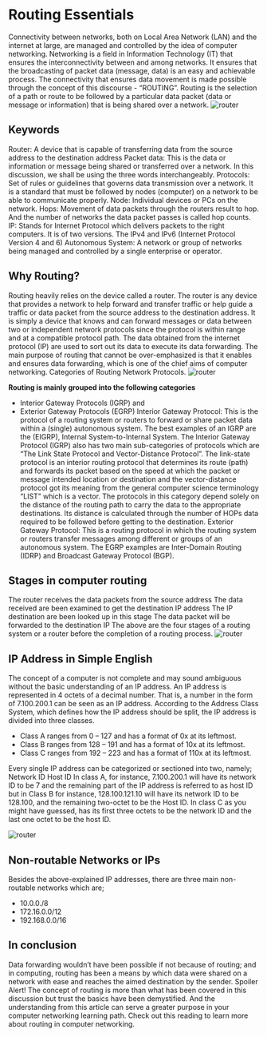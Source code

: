# Routing Essentials 

Connectivity between networks, both on Local Area Network (LAN) and the internet at large, are managed and controlled by the idea of computer networking. Networking is a field in Information Technology (IT) that ensures the interconnectivity between and among networks. It ensures that the broadcasting of packet data (message, data) is an easy and achievable process. The connectivity that ensures data movement is made possible through the concept of this discourse - “ROUTING”. Routing is the selection of a path or route to be followed by a particular data packet (data or message or information) that is being shared over a network.
![router](/engineering-education/routing-essentials/hero.jpeg)

##  Keywords
Router: A device that is capable of transferring data from the source address to the destination address
Packet data: This is the data or information or message being shared or transferred over a network. In this discussion, we shall be using the three words interchangeably.
Protocols: Set of rules or guidelines that governs data transmission over a network. It is a standard that must be followed by nodes (computer) on a network to be able to communicate properly.
Node: Individual devices or PCs on the network.
Hops: Movement of data packets through the routers result to hop. And the number of networks the data packet passes is called hop counts.
IP: Stands for Internet Protocol which delivers packets to the right computers. It is of two versions. The IPv4 and IPv6 (Internet Protocol Version 4 and 6)
Autonomous System: A network or group of networks being managed and controlled by a single enterprise or operator.

##  Why Routing?

Routing heavily relies on the device called a router. The router is any device that provides a network to help forward and transfer traffic or help guide a traffic or data packet from the source address to the destination address. It is simply a device that knows and can forward messages or data between two or independent network protocols since the protocol is within range and at a compatible protocol path. The data obtained from the internet protocol (IP) are used to sort out its data to execute its data forwarding.
The main purpose of routing that cannot be over-emphasized is that it enables and ensures data forwarding, which is one of the chief aims of computer networking.
Categories of Routing Network Protocols.
![router](/engineering-education/routing-essentials/router.jpg)

**Routing is mainly grouped into the following categories**

- Interior Gateway Protocols (IGRP) and
- Exterior Gateway Protocols (EGRP)
Interior Gateway Protocol: This is the protocol of a routing system or routers to forward or share packet data within a (single) autonomous system. The best examples of an IGRP are the (EIGRP), Internal System-to-Internal System.
The Interior Gateway Protocol (IGRP) also has two main sub-categories of protocols which are “The Link State Protocol and Vector-Distance Protocol”. The link-state protocol is an interior routing protocol that determines its route (path) and forwards its packet based on the speed at which the packet or message intended location or destination and the vector-distance protocol got its meaning from the general computer science terminology “LIST” which is a vector. The protocols in this category depend solely on the distance of the routing path to carry the data to the appropriate destinations. Its distance is calculated through the number of HOPs data required to be followed before getting to the destination.
Exterior Gateway Protocol: This is a routing protocol in which the routing system or routers transfer messages among different or groups of an autonomous system. The EGRP examples are Inter-Domain Routing (IDRP) and Broadcast Gateway Protocol (BGP).


##  Stages in computer routing

The router receives the data packets from the source address
The data received are been examined to get the destination IP address
The IP destination are been looked up in this stage
The data packet will be forwarded to the destination IP
The above are the four stages of a routing system or a router before the completion of a routing process.
![router](/engineering-education/routing-essentials/Ip.jpeg)
 
##  IP Address in Simple English

The concept of a computer is not complete and may sound ambiguous without the basic understanding of an IP address. An IP address is represented in 4 octets of a decimal number. That is, a number in the form of 7.100.200.1 can be seen as an IP address. According to the Address Class System, which defines how the IP address should be split, the IP address is divided into three classes.
- Class A ranges from 0 – 127 and has a format of 0x at its leftmost.
- Class B ranges from 128 – 191 and has a format of 10x at its leftmost.
- Class C ranges from 192 – 223 and has a format of 110x at its leftmost.

Every single IP address can be categorized or sectioned into two, namely;
Network ID
Host ID
In class A, for instance, 7.100.200.1 will have its network ID to be 7 and the remaining part of the IP address is referred to as host ID but in Class B for instance, 128.100.121.10 will have its network ID to be 128.100, and the remaining two-octet to be the Host ID. In class C as you might have guessed, has its first three octets to be the network ID and the last one octet to be the host ID.

![router](/engineering-education/routing-essentials/Hostid.png)
##  Non-routable Networks or IPs

Besides the above-explained IP addresses, there are three main non-routable networks which are;
- 10.0.0./8
- 172.16.0.0/12
- 192.168.0.0/16

##  In conclusion
Data forwarding wouldn’t have been possible if not because of routing; and in computing, routing has been a means by which data were shared on a network with ease and reaches the aimed destination by the sender. Spoiler Alert! The concept of routing is more than what has been covered in this discussion but trust the basics have been demystified. And the understanding from this article can serve a greater purpose in your computer networking learning path. Check out this reading to learn more about routing in computer networking.


